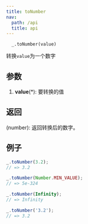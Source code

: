 ```yaml
---
title: toNumber
nav:
  path: /api
  title: api
---
```


```
  _.toNumber(value)
```

转换`value`为一个数字


## 参数

  1. **value**(*): 要转换的值

## 返回
  (number): 返回转换后的数字。

## 例子

```js
_.toNumber(3.2);
// => 3.2

_.toNumber(Number.MIN_VALUE);
// => 5e-324

_.toNumber(Infinity);
// => Infinity

_.toNumber('3.2');
// => 3.2
```

